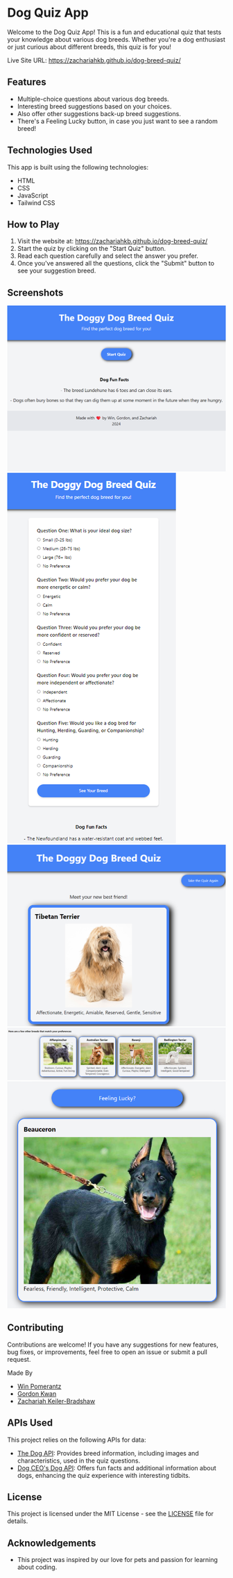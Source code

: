 # Dog Quiz App

Welcome to the Dog Quiz App! This is a fun and educational quiz that tests your knowledge about various dog breeds. Whether you're a dog enthusiast or just curious about different breeds, this quiz is for you!

Live Site URL: https://zachariahkb.github.io/dog-breed-quiz/ 

## Features

- Multiple-choice questions about various dog breeds.
- Interesting breed suggestions based on your choices.
- Also offer other suggestions back-up breed suggestions.
- There's a Feeling Lucky button, in case you just want to see a random breed!

## Technologies Used

This app is built using the following technologies:

- HTML
- CSS
- JavaScript
- Tailwind CSS

## How to Play

1. Visit the website at: https://zachariahkb.github.io/dog-breed-quiz/ 
2. Start the quiz by clicking on the "Start Quiz" button.
3. Read each question carefully and select the answer you prefer.
4. Once you've answered all the questions, click the "Submit" button to see your suggestion breed.

## Screenshots

![Welcome Screen](./assets/welcome-screen.png)
![Quiz](./assets/quiz-opened.png)
![Main Suggestion](./assets/main-suggestion.png)
![Alternate Suggestions](./assets/other-suggestion.png)
![Feeling Lucky](./assets/lucky-suggestion.png)

## Contributing

Contributions are welcome! If you have any suggestions for new features, bug fixes, or improvements, feel free to open an issue or submit a pull request.

Made By
- [Win Pomerantz](https://github.com/winpom)
- [Gordon Kwan](https://github.com/pandord24)
- [Zachariah Keiler-Bradshaw](https://github.com/ZachariahKB)

## APIs Used

This project relies on the following APIs for data:

- [The Dog API](https://thedogapi.com): Provides breed information, including images and characteristics, used in the quiz questions.
- [Dog CEO's Dog API](https://dog.ceo/dog-api/): Offers fun facts and additional information about dogs, enhancing the quiz experience with interesting tidbits.

## License

This project is licensed under the MIT License - see the [LICENSE](/LICENSE) file for details.

## Acknowledgements

- This project was inspired by our love for pets and passion for learning about coding.
